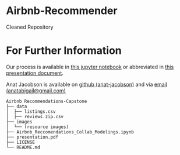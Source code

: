 # Airbnb-Recommender
Cleaned Repository

# For Further Information
Our process is available in [this jupyter notebook](./index.ipynb) or abbreviated in [this presentation document](./presentation.pdf).

Anat Jacobson is available on [github (anat-jacobson)](https://github.com/anat-jacobson) and via [email (anatabigail@gmail.com)](mailto:anatabigail@gmail.com)  


```
Airbnb Recommendations-Capstone
├── data
│  ├── listings.csv
│  ├── reviews.zip.csv
├── images
│  └── (resource images)
├── Airbnb_Reccomendations_Collab_Modelings.ipynb
├── presentation.pdf
├── LICENSE
└── README.md
```